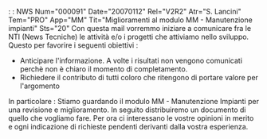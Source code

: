  :  : NWS Num="000091" Date="20070112" Rel="V2R2" Atr="S. Lancini" Tem="PRO" App="MM" Tit="Miglioramenti al modulo MM - Manutenzione impianti" Sts="20"
Con questa mail vorremmo iniziare a comunicare fra le NTI (News Tecniche) le attività e/o i progetti
che attiviamo nello sviluppo.
Questo per favorire i seguenti obiettivi : 
- Anticipare l'informazione. A volte i risultati non vengono comunicati perchè non è chiaro il
  momento di completamento.
- Richiedere il contributo di tutti coloro che ritengono di portare valore per l'argomento

In particolare : 
Stiamo guardando il modulo MM - Manutenzione Impianti per una revisione e miglioramento.
In seguito distribuiremo un documento di quello che vogliamo fare.
Per ora ci interessano le vostre opinioni in merito e ogni indicazione di richieste pendenti derivanti dalla vostra esperienza.
